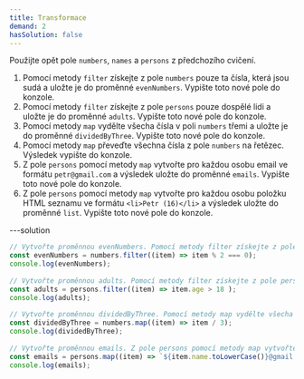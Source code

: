 ```yaml
---
title: Transformace
demand: 2
hasSolution: false
---
```


Použijte opět pole `numbers`, `names` a `persons` z předchozího cvičení.

1. Pomocí metody `filter` získejte z pole `numbers` pouze ta čísla, která jsou sudá a uložte je do proměnné `evenNumbers`. Vypište toto nové pole do konzole.
1. Pomocí metody `filter` získejte z pole `persons` pouze dospělé lidi a uložte je do proměnné `adults`. Vypište toto nové pole do konzole.
1. Pomocí metody `map` vydělte všecha čísla v poli `numbers` třemi a uložte je do proměnné `dividedByThree`. Vypište toto nové pole do konzole.
1. Pomocí metody `map` převeďte všechna čísla z pole `numbers` na řetězec. Výsledek vypište do konzole.
1. Z pole `persons` pomocí metody `map` vytvořte pro každou osobu email ve formátu `petr@gmail.com` a výsledek uložte do proměnné `emails`. Vypište toto nové pole do konzole.
1. Z pole `persons` pomocí metody `map` vytvořte pro každou osobu položku HTML seznamu ve formátu `<li>Petr (16)</li>` a výsledek uložte do proměnné `list`. Vypište toto nové pole do konzole.

---solution

```js
// Vytvořte proměnnou evenNumbers. Pomocí metody filter získejte z pole numbers pouze ta čísla, která jsou sudá a uložte je do proměnné evenNumbers. Vypište toto nové pole do konzole.
const evenNumbers = numbers.filter((item) => item % 2 === 0);
console.log(evenNumbers);
​
// Vytvořte proměnnou adults. Pomocí metody filter získejte z pole persons pouze dospělé lidi a uložte je do proměnné adults. Vypište toto nové pole do konzole.
const adults = persons.filter((item) => item.age > 18 );
console.log(adults);
​
// Vytvořte proměnnou dividedByThree. Pomocí metody map vydělte všecha čísla v poli numbers třemi a uložte je do proměnné dividedByThree. Vypište toto nové pole do konzole.
const dividedByThree = numbers.map((item) => item / 3);
console.log(dividedByThree);
​
// Vytvořte proměnnou emails. Z pole persons pomocí metody map vytvořte pro každou osobu email ve formátu petr@gmail.com a výsledek uložte do proměnné emails. Vypište toto nové pole do konzole.
const emails = persons.map((item) => `${item.name.toLowerCase()}@gmail.com`);
console.log(emails);
```

